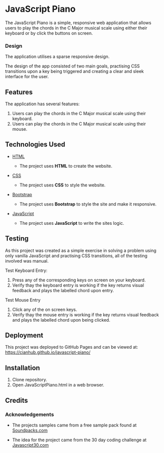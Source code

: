 # JavaScript Piano

The JavaScript Piano is a simple, responsive web application that allows users to play the chords in the C Major musical scale using either their keyboard or by click the buttons on screen.

### Design

The application utilises a sparse responsive design. 

The design of the app consisted of two main goals, practising CSS transitions upon a key being triggered and creating a clear and sleek interface for the user.

## Features

The application has several features:

1. Users can play the chords in the C Major musical scale using their keyboard.
2. Users can play the chords in the C Major musical scale using their mouse.

## Technologies Used

- [HTML](https://www.w3.org/)
    - The project uses **HTML** to create the website.

- [CSS](https://www.w3.org/)
    - The project uses **CSS** to style the website.

- [Bootstrap](https://getbootstrap.com/)
    - The project uses **Bootstrap** to style the site and make it responsive.

- [JavaScript](https://developer.mozilla.org/bm/docs/Web/JavaScript)
    - The project uses **JavaScript** to write the sites logic.

## Testing

As this project was created as a simple exercise in solving a problem using only vanilla JavaScript and practising CSS transitions, all of the testing involved was manual.

Test Keyboard Entry:
1. Press any of the corresponding keys on screen on your keyboard.
2. Verify thay the keyboard entry is working if the key returns visual feedback and plays the labelled chord upon entry.

Test Mouse Entry
1. Click any of the on screen keys.
2. Verify thay the mouse entry is working if the key returns visual feedback and plays the labelled chord upon being clicked.

## Deployment

This project was deployed to GitHub Pages and can be viewed at: <https://cianhub.github.io/javascript-piano/>

## Installation

1. Clone repository.
2. Open JavaScriptPiano.html in a web browser.

## Credits

### Acknowledgements

- The projects samples came from a free sample pack found at [Soundpacks.com](https://soundpacks.com/free-sound-packs/incredible-chords-vol-1/)

- The idea for the project came from the 30 day coding challenge at [Javascript30.com](https://javascript30.com/)
